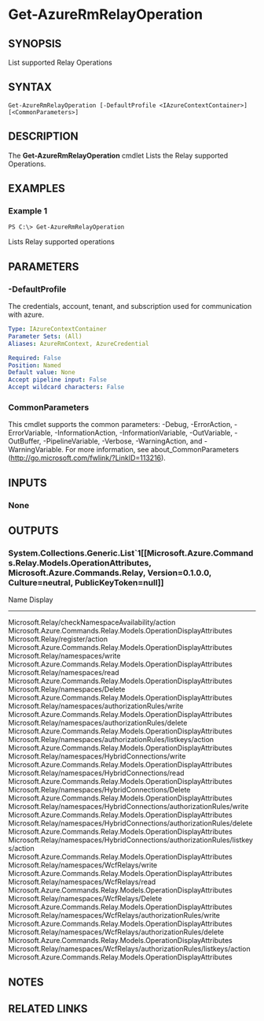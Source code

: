 ﻿---
external help file: Microsoft.Azure.Commands.Relay.dll-Help.xml
Module Name: AzureRM
online help: https://docs.microsoft.com/en-us/powershell/module/azurerm.relay/get-azurermrelayoperation
schema: 2.0.0
---

# Get-AzureRmRelayOperation

## SYNOPSIS
List supported Relay Operations

## SYNTAX

```
Get-AzureRmRelayOperation [-DefaultProfile <IAzureContextContainer>] [<CommonParameters>]
```

## DESCRIPTION
The **Get-AzureRmRelayOperation** cmdlet Lists the Relay supported Operations.

## EXAMPLES

### Example 1
```
PS C:\> Get-AzureRmRelayOperation
```

Lists Relay supported operations

## PARAMETERS

### -DefaultProfile
The credentials, account, tenant, and subscription used for communication with azure.

```yaml
Type: IAzureContextContainer
Parameter Sets: (All)
Aliases: AzureRmContext, AzureCredential

Required: False
Position: Named
Default value: None
Accept pipeline input: False
Accept wildcard characters: False
```

### CommonParameters
This cmdlet supports the common parameters: -Debug, -ErrorAction, -ErrorVariable, -InformationAction, -InformationVariable, -OutVariable, -OutBuffer, -PipelineVariable, -Verbose, -WarningAction, and -WarningVariable. For more information, see about_CommonParameters (http://go.microsoft.com/fwlink/?LinkID=113216).

## INPUTS

### None

## OUTPUTS

### System.Collections.Generic.List`1[[Microsoft.Azure.Commands.Relay.Models.OperationAttributes, Microsoft.Azure.Commands.Relay, Version=0.1.0.0, Culture=neutral, PublicKeyToken=null]]
Name                                                                            Display
----                                                                            -------
Microsoft.Relay/checkNamespaceAvailability/action                               Microsoft.Azure.Commands.Relay.Models.OperationDisplayAttributes
Microsoft.Relay/register/action                                                 Microsoft.Azure.Commands.Relay.Models.OperationDisplayAttributes
Microsoft.Relay/namespaces/write                                                Microsoft.Azure.Commands.Relay.Models.OperationDisplayAttributes
Microsoft.Relay/namespaces/read                                                 Microsoft.Azure.Commands.Relay.Models.OperationDisplayAttributes
Microsoft.Relay/namespaces/Delete                                               Microsoft.Azure.Commands.Relay.Models.OperationDisplayAttributes
Microsoft.Relay/namespaces/authorizationRules/write                             Microsoft.Azure.Commands.Relay.Models.OperationDisplayAttributes
Microsoft.Relay/namespaces/authorizationRules/delete                            Microsoft.Azure.Commands.Relay.Models.OperationDisplayAttributes
Microsoft.Relay/namespaces/authorizationRules/listkeys/action                   Microsoft.Azure.Commands.Relay.Models.OperationDisplayAttributes
Microsoft.Relay/namespaces/HybridConnections/write                              Microsoft.Azure.Commands.Relay.Models.OperationDisplayAttributes
Microsoft.Relay/namespaces/HybridConnections/read                               Microsoft.Azure.Commands.Relay.Models.OperationDisplayAttributes
Microsoft.Relay/namespaces/HybridConnections/Delete                             Microsoft.Azure.Commands.Relay.Models.OperationDisplayAttributes
Microsoft.Relay/namespaces/HybridConnections/authorizationRules/write           Microsoft.Azure.Commands.Relay.Models.OperationDisplayAttributes
Microsoft.Relay/namespaces/HybridConnections/authorizationRules/delete          Microsoft.Azure.Commands.Relay.Models.OperationDisplayAttributes
Microsoft.Relay/namespaces/HybridConnections/authorizationRules/listkeys/action Microsoft.Azure.Commands.Relay.Models.OperationDisplayAttributes
Microsoft.Relay/namespaces/WcfRelays/write                                      Microsoft.Azure.Commands.Relay.Models.OperationDisplayAttributes
Microsoft.Relay/namespaces/WcfRelays/read                                       Microsoft.Azure.Commands.Relay.Models.OperationDisplayAttributes
Microsoft.Relay/namespaces/WcfRelays/Delete                                     Microsoft.Azure.Commands.Relay.Models.OperationDisplayAttributes
Microsoft.Relay/namespaces/WcfRelays/authorizationRules/write                   Microsoft.Azure.Commands.Relay.Models.OperationDisplayAttributes
Microsoft.Relay/namespaces/WcfRelays/authorizationRules/delete                  Microsoft.Azure.Commands.Relay.Models.OperationDisplayAttributes
Microsoft.Relay/namespaces/WcfRelays/authorizationRules/listkeys/action         Microsoft.Azure.Commands.Relay.Models.OperationDisplayAttributes

## NOTES

## RELATED LINKS

